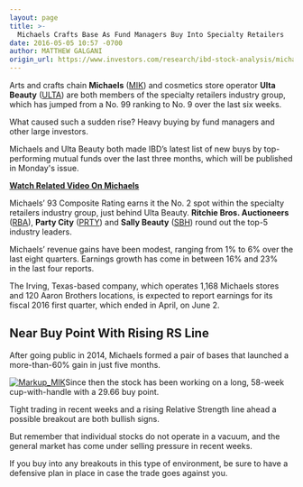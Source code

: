```yaml
---
layout: page
title: >-
  Michaels Crafts Base As Fund Managers Buy Into Specialty Retailers
date: 2016-05-05 10:57 -0700
author: MATTHEW GALGANI
origin_url: https://www.investors.com/research/ibd-stock-analysis/michaels-crafts-base-as-fund-managers-buy-into-specialty-retailers/
---
```





Arts and crafts chain **Michaels** ([MIK](https://research.investors.com/quote.aspx?symbol=MIK)) and cosmetics store operator **Ulta Beauty** ([ULTA](https://research.investors.com/quote.aspx?symbol=ULTA)) are both members of the specialty retailers industry group, which has jumped from a No. 99 ranking to No. 9 over the last six weeks.


What caused such a sudden rise? Heavy buying by fund managers and other large investors.


Michaels and Ulta Beauty both made IBD’s latest list of new buys by top-performing mutual funds over the last three months, which will be published in Monday's issue.


[**Watch Related Video On Michaels**](https://www.investors.com/videos/michaels-nears-possible-breakout-as-specialty-retailers-jump/)


Michaels’ 93 Composite Rating earns it the No. 2 spot within the specialty retailers industry group, just behind Ulta Beauty. **Ritchie Bros. Auctioneers** ([RBA](https://research.investors.com/quote.aspx?symbol=RBA)), **Party City** ([PRTY](https://research.investors.com/quote.aspx?symbol=PRTY)) and **Sally Beauty** ([SBH](https://research.investors.com/quote.aspx?symbol=SBH)) round out the top-5 industry leaders.


Michaels’ revenue gains have been modest, ranging from 1% to 6% over the last eight quarters. Earnings growth has come in between 16% and 23% in the last four reports.


The Irving, Texas-based company, which operates 1,168 Michaels stores and 120 Aaron Brothers locations, is expected to report earnings for its fiscal 2016 first quarter, which ended in April, on June 2.


Near Buy Point With Rising RS Line
----------------------------------


After going public in 2014, Michaels formed a pair of bases that launched a more-than-60% gain in just five months.


[![Markup_MIK](https://www.investors.com/wp-content/uploads/2016/05/Markup_MIK-300x237.jpg)](https://www.investors.com/wp-content/uploads/2016/05/Markup_MIK.jpg)Since then the stock has been working on a long, 58-week cup-with-handle with a 29.66 buy point.


Tight trading in recent weeks and a rising Relative Strength line ahead a possible breakout are both bullish signs.


But remember that individual stocks do not operate in a vacuum, and the general market has come under selling pressure in recent weeks.


If you buy into any breakouts in this type of environment, be sure to have a defensive plan in place in case the trade goes against you.




